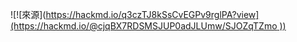 ![![來源]([https://hackmd.io/q3czTJ8kSsCvEGPv9rglPA?view](https://hackmd.io/@cjqBX7RDSMSJUP0adJLUmw/SJOZqTZmo
))](https://user-images.githubusercontent.com/57654809/194916993-e9219ac7-4705-4490-8b70-3ce9c6b7b578.png)
